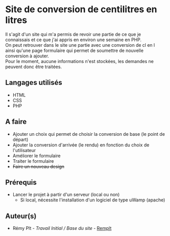 # Site de conversion de centilitres en litres

Il s'agit d'un site qui m'a permis de revoir une partie de ce que je connaissais et ce que j'ai appris en environ une semaine en PHP. <br>
On peut retrouver dans le site une partie avec une conversion de cl en l ainsi qu'une page formulaire qui permet de soumettre de nouvelle conversion à ajouter.<br>
Pour le moment, aucune informations n'est stockées, les demandes ne peuvent donc être traitées.

## Langages utilisés
- HTML
- CSS
- PHP

## A faire
- Ajouter un choix qui permet de choisir la conversion de base (le point de départ)
- Ajouter la conversion d'arrivée (le rendu) en fonction du choix de l'utilisateur
- Améliorer le formulaire
- Traiter le formulaire
- ~~Faire un nouveau design~~

## Prérequis
- Lancer le projet à partir d'un serveur (local ou non)
    - Si local, nécessite l'installation d'un logiciel de type uWamp (apache)

## Auteur(s)
<ul>
  <li> Rémy Plt - <i> Travail Initial / Base du site </i> - <a href="https://github.com/Remplt"> Remplt </a>
</ul>
